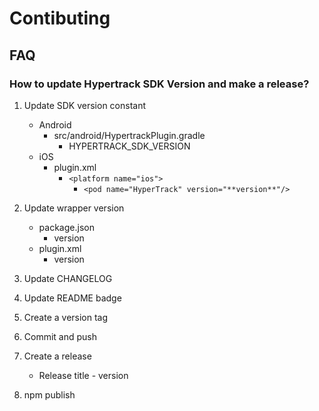 # Contibuting

## FAQ

### How to update Hypertrack SDK Version and make a release?

1. Update SDK version constant
    - Android 
        - src/android/HypertrackPlugin.gradle
            - HYPERTRACK_SDK_VERSION
    - iOS
        - plugin.xml
            - `<platform name="ios">`
                - `<pod name="HyperTrack" version="**version**"/>`

2. Update wrapper version
    - package.json
        - version
    - plugin.xml
        - version

3. Update CHANGELOG
4. Update README badge
5. Create a version tag
6. Commit and push
7. Create a release
    - Release title - version
8. npm publish
